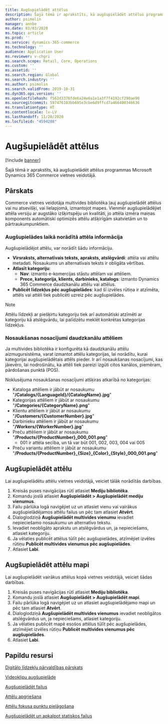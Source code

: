 ```yaml
---
title: Augšupielādēt attēlus
description: Šajā tēmā ir aprakstīts, kā augšupielādēt attēlus programmas Microsoft Dynamics 365 Commerce vietnes veidotājā.
author: psimolin
manager: annbe
ms.date: 03/03/2020
ms.topic: article
ms.prod: ''
ms.service: dynamics-365-commerce
ms.technology: ''
audience: Application User
ms.reviewer: v-chgri
ms.search.scope: Retail, Core, Operations
ms.custom: ''
ms.assetid: ''
ms.search.region: Global
ms.search.industry: ''
ms.author: psimolin
ms.search.validFrom: 2019-10-31
ms.dyn365.ops.version: ''
ms.openlocfilehash: f562d3376fde6a24e6a1e1a3f7f4192cf290ae90
ms.sourcegitcommit: 597476103bb695e3cbe6d9ffcd7a466400346636
ms.translationtype: HT
ms.contentlocale: lv-LV
ms.lasthandoff: 11/20/2020
ms.locfileid: "4594288"
---
```

# <a name="upload-images"></a>Augšupielādēt attēlus

[!include [banner](includes/banner.md)]

Šajā tēmā ir aprakstīts, kā augšupielādēt attēlus programmas Microsoft Dynamics 365 Commerce vietnes veidotājā.

## <a name="overview"></a>Pārskats

Commerce vietnes veidotāja multivides bibliotēka ļauj augšupielādēt attēlus vai nu atsevišķi, vai lielapjomā, izmantojot mapes. Vienmēr augšupielādējiet attēla versiju ar augstāko izšķirtspēju un kvalitāti, jo attēla izmēra maiņas komponents automātiski optimizēs attēlu atšķirīgām skatvietām un to pārtraukumpunktiem.

### <a name="image-information-specified-during-upload"></a>Augšupielādes laikā norādītā attēla informācija

Augšupielādējot attēlu, var norādīt šādu informāciju.

- **Virsraksts, alternatīvais teksts, apraksts, atslēgvārdi**: attēla vai attēlu metadati. Nosaukums un alternatīvais teksts ir obligāta vērtības.
- **Atlasīt kategoriju**:
    - **Nav**: izmanto e-komercijas stāstu attēlam vai attēliem.
    - **Prece, kategorija, klients, darbinieks, katalogs**: izmanto Dynamics 365 Commerce daudzkanālu attēlu vai attēlus.
- **Publicēt līdzekļus pēc augšupielādes**: kad šī izvēles rūtiņa ir atzīmēta, attēls vai attēli tiek publicēti uzreiz pēc augšupielādes.

> [!NOTE]
> Attēlu līdzekļi ar piešķirtu kategoriju tiek arī automātiski atzīmēti ar kategoriju kā atslēgvārdu, lai palīdzētu meklēt konkrētas kategorijas līdzekļus.

### <a name="naming-conventions-for-omni-channel-images"></a>Nosaukšanas nosacījumi daudzkanālu attēliem 

Ja multivides bibliotēka ir konfigurēta kā daudzkanālu attēlu aizmugursistēma, varat izmantot attēlu kategorijas, lai norādītu, kurai kategorijai augšupielādētais attēls pieder. Ir arī nosaukšanas nosacījumi, kas jāievēro, lai nodrošinātu, ka attēli tiek pareizi izgūti citos kanālos, piemēram, pārdošanas punktā (POS).

Noklusējuma nosaukšanas nosacījumi atšķiras atkarībā no kategorijas:
- Kataloga attēliem ir jābūt ar nosaukumu "**/Catalogs/\{LanguageId\}/\{CatalogName\}.jpg**"
- Kategorijas attēliem ir jābūt ar nosaukumu "**/Categories/\{CategoryName\}.png**"
- Klientu attēliem ir jābūt ar nosaukumu "**/Customers/\{CustomerNumber\}.jpg**"
- Darbinieku attēliem ir jābūt ar nosaukumu "**/Workers/\{WorkerNumber\}.jpg**"
- Preču attēliem ir jābūt ar nosaukumu "**/Products/\{ProductNumber\}_000_001.png**"
    - 001 ir attēla secība, un tā var būt 001, 002, 003, 004 vai 005
- Preču variantu attēliem ir jābūt ar nosaukumu "**/Products/\{ProductNumber\}\_\{Size\}\_\{Color\}\_\{Style\}\_000_001.png**"

## <a name="upload-an-image"></a>Augšupielādēt attēlu

Lai augšupielādētu attēlu vietnes veidotājā, veiciet tālāk norādītās darbības.

1. Kreisās puses navigācijas rūtī atlasiet **Mediju bibliotēka**.
1. Komandu joslā atlasiet **Augšupielādēt \> Augšupielādēt mediju vienumus**.
1. Failu pārlūka logā navigējiet uz un atlasiet vienu vai vairākus augšupielādējamos attēlu failus un pēc tam atlasiet **Atvērt**.
1. Dialoglodziņā **Augšupielādēt multivides vienumu** ievadiet nepieciešamo nosaukumu un alternatīvo tekstu.
1. Ievadiet neobligāto aprakstu un atslēgvārdus un, ja nepieciešams, atlasiet kategoriju. 
1. Ja vēlaties publicēt attēlus tūlīt pēc augšupielādes, atzīmējiet izvēles rūtiņu **Publicēt multivides vienumus pēc augšupielādes**.
1. Atlasiet **Labi**.

## <a name="upload-a-folder-of-images"></a>Augšupielādēt attēlu mapi

Lai augšupielādēt vairākus attēlus kopā vietnes veidotājā, veiciet šādas darbības.

1. Kreisās puses navigācijas rūtī atlasiet **Mediju bibliotēka**.
1. Komandu joslā atlasiet **Augšupielādēt \> Augšupielādēt mapi**.
1. Failu pārlūka logā navigējiet uz un atlasiet augšupielādējamo mapi un pēc tam atlasiet **Atvērt**.
1. Dialoglodziņā **Augšupielādēt multivides vienumus** ievadiet neobligātos atslēgvārdus un, ja nepieciešams, atlasiet kategoriju. 
1. Ja vēlaties publicēt mapē esošos attēlus tūlīt pēc augšupielādes, atzīmējiet izvēles rūtiņu **Publicēt multivides vienumus pēc augšupielādes**.
1. Atlasiet **Labi**.

## <a name="additional-resources"></a>Papildu resursi

[Digitālo līdzekļu pārvaldības pārskats](dam-overview.md)

[Videoklipu augšupielāde](dam-upload-video.md)

[Augšupielādēt failus](dam-upload-files.md)

[Attēlu apgriešana](dam-crop-images.md)

[Attēlu fokusa punktu pielāgošana](dam-custom-focal-point.md)

[Augšupielādēt un apkalpot statiskos failus](upload-serve-static-files.md)
